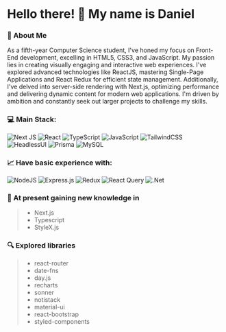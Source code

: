 # Hello there! 👋 My name is Daniel

### 💫 About Me
As a fifth-year Computer Science student, I've honed my focus on Front-End development, excelling in HTML5, CSS3, and JavaScript. My passion lies in creating visually engaging and interactive web experiences. I've explored advanced technologies like ReactJS, mastering Single-Page Applications and React Redux for efficient state management. Additionally, I've delved into server-side rendering with Next.js, optimizing performance and delivering dynamic content for modern web applications. I'm driven by ambition and constantly seek out larger projects to challenge my skills.


### 💻 Main Stack:

![Next JS](https://img.shields.io/badge/Next-black?style=for-the-badge&logo=next.js&logoColor=white)
![React](https://img.shields.io/badge/react-%2320232a.svg?style=for-the-badge&logo=react&logoColor=%2361DAFB)
![TypeScript](https://shields.io/badge/TypeScript-3178C6?logo=TypeScript&logoColor=FFF&style=for-the-badge)
![JavaScript](https://img.shields.io/badge/javascript-%23323330.svg?style=for-the-badge&logo=javascript&logoColor=%23F7DF1E)
![TailwindCSS](https://img.shields.io/badge/tailwindcss-%2338B2AC.svg?style=for-the-badge&logo=tailwind-css&logoColor=white)
![HeadlessUI](https://img.shields.io/badge/headless--ui-7064F9.svg?style=for-the-badge&logo=headless-ui&logoColor=66E3FF)
![Prisma](https://img.shields.io/badge/prisma-149e99.svg?style=for-the-badge&logo=prisma&logoColor=white)
![MySQL](https://img.shields.io/badge/mysql-%2300f.svg?style=for-the-badge&logo=mysql&logoColor=white)
  
### 📈 Have basic experience with:

![NodeJS](https://img.shields.io/badge/node.js-6DA55F?style=for-the-badge&logo=node.js&logoColor=white)
![Express.js](https://img.shields.io/badge/express.js-%23404d59.svg?style=for-the-badge&logo=express&logoColor=%2361DAFB)
![Redux](https://img.shields.io/badge/redux-%23593d88.svg?style=for-the-badge&logo=redux&logoColor=white)
![React Query](https://img.shields.io/badge/-React%20Query-FF4154?style=for-the-badge&logo=react%20query&logoColor=white)
![.Net](https://img.shields.io/badge/.NET-5C2D91?style=for-the-badge&logo=.net&logoColor=white)

### 🌱 At present gaining new knowledge in

> - Next.js
> - Typescript
> - StyleX.js

### 🔍 Explored libraries

> - react-router
> - date-fns
> - day.js
> - recharts
> - sonner
> - notistack
> - material-ui
> - react-bootstrap
> - styled-components
